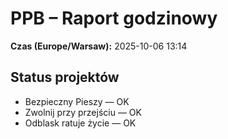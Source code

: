 # PPB – Raport godzinowy
**Czas (Europe/Warsaw):** 2025-10-06 13:14

## Status projektów
- Bezpieczny Pieszy — OK
- Zwolnij przy przejściu — OK
- Odblask ratuje życie — OK

